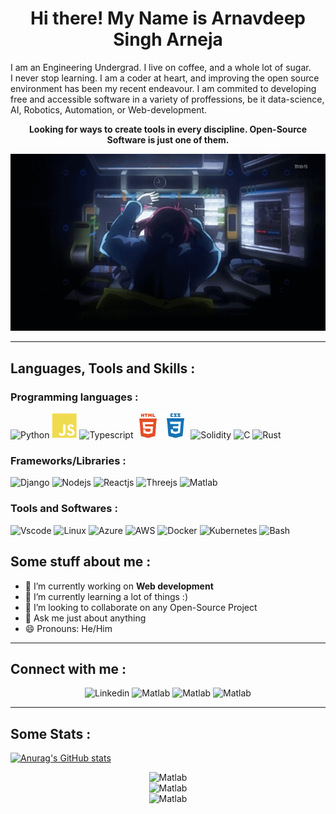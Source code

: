 # <div style="text-align: center">Hi there! My Name is Arnavdeep Singh Arneja </div>

<!-- # This Profile is currently under progress.... -->

<p>I am an Engineering Undergrad. I live on coffee, and a whole lot of sugar.<br>
I never stop learning. I am a coder at heart, and improving the open source environment has been my recent endeavour. I am commited to developing free and accessible software in a variety of proffessions, be it data-science, AI, Robotics, Automation, or Web-development.
</p>
<p> <div style="text-align: center">

**Looking for ways to create tools in every discipline. Open-Source Software is just one of them.** 

</div>


<p align='center'>
<img alt="GIF" src="https://raw.githubusercontent.com/arneja-arnav/arneja-arnav/main/CS-gif.gif" />

</p>

----------------------


## Languages, Tools and Skills :

### Programming languages :

<a><img height="40" width="40" alt = "Python" src="https://cdn.jsdelivr.net/gh/devicons/devicon/icons/python/python-original.svg" /></a>
<a ><img src="https://raw.githubusercontent.com/devicons/devicon/master/icons/javascript/javascript-plain.svg" alt="Javascript" width="40" height="40"/></a>
<a ><img src="https://cdn.jsdelivr.net/gh/devicons/devicon/icons/typescript/typescript-plain.svg" alt="Typescript" width="40" height="40"/></a>
<a ><img src="https://raw.githubusercontent.com/devicons/devicon/master/icons/html5/html5-plain-wordmark.svg" alt="HTML" width="40" height="40"/></a>
<a ><img src="https://raw.githubusercontent.com/devicons/devicon/master/icons/css3/css3-plain-wordmark.svg" alt="css" width="40" height="40"/></a>
<a ><img src="https://cdn.jsdelivr.net/gh/devicons/devicon/icons/solidity/solidity-original.svg" alt="Solidity" width="40" height="40" /></a>
<a ><img src="https://cdn.jsdelivr.net/gh/devicons/devicon/icons/c/c-plain.svg" alt="C" width="40" height="40"/></a>
<a ><img src="https://cdn.jsdelivr.net/gh/devicons/devicon/icons/rust/rust-plain.svg" alt="Rust" width="40" height="40"/></a>

### Frameworks/Libraries :

<a ><img src="https://cdn.jsdelivr.net/gh/devicons/devicon/icons/django/django-plain.svg" alt="Django" width="40" height="40"/></a>
<a ><img src="https://cdn.jsdelivr.net/gh/devicons/devicon/icons/nodejs/nodejs-original.svg" alt="Nodejs" width="40" height="40"/></a>
<a ><img src="https://cdn.jsdelivr.net/gh/devicons/devicon/icons/react/react-original.svg" alt="Reactjs" width="40" height="40"/></a>
<a ><img src="https://cdn.jsdelivr.net/gh/devicons/devicon/icons/threejs/threejs-original.svg" alt="Threejs" width="40" height="40"/></a>
<a ><img src="https://cdn.jsdelivr.net/gh/devicons/devicon/icons/matlab/matlab-original.svg" alt="Matlab" width="40" height="40"/></a>

### Tools and Softwares :

<a ><img src="https://cdn.jsdelivr.net/gh/devicons/devicon/icons/vscode/vscode-original.svg" alt="Vscode" width="40" height="40"/></a>
<a ><img src="https://cdn.jsdelivr.net/gh/devicons/devicon/icons/linux/linux-original.svg" alt="Linux" width="40" height="40"/></a>
<a ><img src="https://cdn.jsdelivr.net/gh/devicons/devicon/icons/azure/azure-original.svg" alt="Azure" width="40" height="40"/></a>
<a ><img src="https://cdn.jsdelivr.net/gh/devicons/devicon/icons/amazonwebservices/amazonwebservices-original.svg" alt="AWS" width="40" height="40"/></a>
<a ><img src="https://cdn.jsdelivr.net/gh/devicons/devicon/icons/docker/docker-original.svg" alt="Docker" width="40" height="40"/></a>
<a ><img src="https://cdn.jsdelivr.net/gh/devicons/devicon/icons/kubernetes/kubernetes-plain.svg" alt="Kubernetes" width="40" height="40"/></a>
<a ><img src="https://cdn.jsdelivr.net/gh/devicons/devicon/icons/bash/bash-original.svg" alt="Bash" width="40" height="40"/></a>





## Some stuff about me :

- 🔭 I’m currently working on **Web development**
- 🌱 I’m currently learning a lot of things :)
- 👯 I’m looking to collaborate on any Open-Source Project
- 💬 Ask me just about anything
- 😄 Pronouns: He/Him

------------

## Connect with me : 

<p align="center">
<a ><img src="https://cdn.jsdelivr.net/gh/devicons/devicon/icons/linkedin/linkedin-original.svg" alt="Linkedin" width="40" height="40"/></a>
<a ><img src="https://cdn.jsdelivr.net/gh/devicons/devicon/icons/matlab/matlab-original.svg" alt="Matlab" width="40" height="40"/></a>
<a ><img src="https://cdn.jsdelivr.net/gh/devicons/devicon/icons/matlab/matlab-original.svg" alt="Matlab" width="40" height="40"/></a>
<a ><img src="https://cdn.jsdelivr.net/gh/devicons/devicon/icons/matlab/matlab-original.svg" alt="Matlab" width="40" height="40"/></a>
</p>

------------

## Some Stats :

[![Anurag's GitHub stats](https://github-readme-stats.vercel.app/api?username=arneja-arnav&show_icons=true&theme=radical)](https://github.com/anuraghazra/github-readme-stats)
          
          
<p align="center">
<a ><img src="https://cdn.jsdelivr.net/gh/devicons/devicon/icons/matlab/matlab-original.svg" alt="Matlab" width="40" height="40"/></a><br>
<a ><img src="https://cdn.jsdelivr.net/gh/devicons/devicon/icons/matlab/matlab-original.svg" alt="Matlab" width="40" height="40"/></a><br>
<a ><img src="https://cdn.jsdelivr.net/gh/devicons/devicon/icons/matlab/matlab-original.svg" alt="Matlab" width="40" height="40"/></a><br>
</p>

